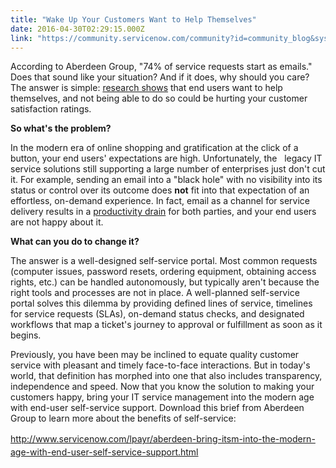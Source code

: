 ```yaml
---
title: "Wake Up Your Customers Want to Help Themselves"
date: 2016-04-30T02:29:15.000Z
link: "https://community.servicenow.com/community?id=community_blog&sys_id=eb5d2a29dbd0dbc01dcaf3231f961948"
---
```

<p>According to Aberdeen Group, "74% of service requests start as emails." Does that sound like your situation? And if it does, why should you care? The answer is simple: <a title="w.servicenow.com/lpayr/aberdeen-bring-itsm-into-the-modern-age-with-end-user-self-service-support.html" href="http://www.servicenow.com/lpayr/aberdeen-bring-itsm-into-the-modern-age-with-end-user-self-service-support.html">research shows</a> that end users want to help themselves, and not being able to do so could be hurting your customer satisfaction ratings. </p><p></p><p><strong>So what's the problem?</strong></p><p>In the modern era of online shopping and gratification at the click of a button, your end users' expectations are high. Unfortunately, the   legacy IT service solutions still supporting a large number of enterprises just don't cut it. For example, sending an email into a "black hole" with no visibility into its status or control over its outcome does <strong>not</strong> fit into that expectation of an effortless, on-demand experience. In fact, email as a channel for service delivery results in a <a title="ww.servicenow.com/content/dam/servicenow/documents/infographics/infographic-state-of-work.pdf" href="https://www.servicenow.com/content/dam/servicenow/documents/infographics/infographic-state-of-work.pdf">productivity drain</a> for both parties, and your end users are not happy about it.</p><p></p><p><strong>What can you do to change it? </strong></p><p>The answer is a well-designed self-service portal. Most common requests (computer issues, password resets, ordering equipment, obtaining access rights, etc.) can be handled autonomously, but typically aren't because the right tools and processes are not in place. A well-planned self-service portal solves this dilemma by providing defined lines of service, timelines for service requests (SLAs), on-demand status checks, and designated workflows that map a ticket's journey to approval or fulfillment as soon as it begins.</p><p></p><p>Previously, you have been may be inclined to equate quality customer service with pleasant and timely face-to-face interactions. But in today's world, that definition has morphed into one that also includes transparency, independence and speed. Now that you know the solution to making your customers happy, bring your IT service management into the modern age with end-user self-service support. Download this brief from Aberdeen Group to learn more about the benefits of self-service:</p><p> <a title="w.servicenow.com/lpayr/aberdeen-bring-itsm-into-the-modern-age-with-end-user-self-service-support.html" href="http://www.servicenow.com/lpayr/aberdeen-bring-itsm-into-the-modern-age-with-end-user-self-service-support.html" style="line-height: 1.5;">http://www.servicenow.com/lpayr/aberdeen-bring-itsm-into-the-modern-age-with-end-user-self-service-support.html</a></p>